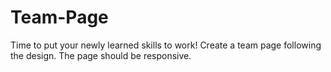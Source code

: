# Team-Page
Time to put your newly learned skills to work!
Create a team page following the design. The page should be responsive.
